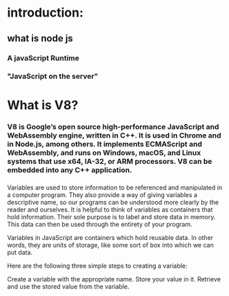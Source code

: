 # introduction:

## what is node js
### A javaScript Runtime
### "JavaScript on the server"

# What is V8?
### V8 is Google’s open source high-performance JavaScript and WebAssembly engine, written in C++. It is used in Chrome and in Node.js, among others. It implements ECMAScript and WebAssembly, and runs on Windows, macOS, and Linux systems that use x64, IA-32, or ARM processors. V8 can be embedded into any C++ application.

###
Variables are used to store information to be referenced and manipulated in a computer program. They also provide a way of giving variables a descriptive name, so our programs can be understood more clearly by the reader and ourselves. It is helpful to think of variables as containers that hold information. Their sole purpose is to label and store data in memory. This data can then be used through the entirety of your program.

Variables in JavaScript are containers which hold reusable data. In other words, they are units of storage, like some sort of box into which we can put data.

Here are the following three simple steps to creating a variable:

Create a variable with the appropriate name.
Store your value in it.
Retrieve and use the stored value from the variable.


